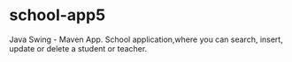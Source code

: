 # school-app5
Java Swing - Maven App. School application,where you can search, insert, update or delete a student or teacher.
